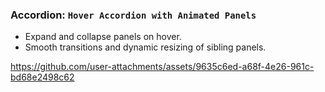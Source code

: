 ### Accordion: `Hover Accordion with Animated Panels`

- Expand and collapse panels on hover.
- Smooth transitions and dynamic resizing of sibling panels.

  

https://github.com/user-attachments/assets/9635c6ed-a68f-4e26-961c-bd68e2498c62

